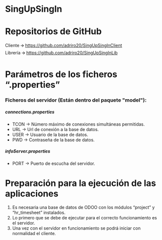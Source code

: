 # SingUpSingIn

<h1>Repositorios de GitHub</h1>

Cliente 🡪 https://github.com/adriro20/SingUpSingInClient </br>
Librería 🡪 https://github.com/adriro20/SingUpSingInLib </br>

<h1>Parámetros de los ficheros “.properties”</h1>

<h3>Ficheros del servidor (Están dentro del paquete "model"):</h3>

<h5>connections.properties</h5>
<ul>
  <li>TCON	→	Número máximo de conexiones simultáneas permitidas.</li>
  <li>URL	→	Url de conexión a la base de datos.</li>
  <li>USER	→	Usuario de la base de datos.</li>
  <li>PWD	→	Contraseña de la base de datos.</li>
</ul>

<h5>infoServer.properties</h5>
<ul>
  <li>PORT	→	Puerto de escucha del servidor.</li>
</ul>


<h1>Preparación para la ejecución de las aplicaciones</h1>

<ol>
  <li>Es necesaria una base de datos de ODOO con los módulos “project” y “hr_timesheet” instalados.</li>
  <li>Lo primero que se debe de ejecutar para el correcto funcionamiento es el servidor.</li>
  <li>Una vez con el servidor en funcionamiento se podrá iniciar con normalidad el cliente.</li>
</ol>
